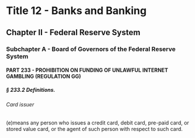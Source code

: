 
# Title 12 - Banks and Banking
## Chapter II - Federal Reserve System
### Subchapter A - Board of Governors of the Federal Reserve System
#### PART 233 - PROHIBITION ON FUNDING OF UNLAWFUL INTERNET GAMBLING (REGULATION GG)
##### § 233.2 Definitions.
###### Card issuer

(e)means any person who issues a credit card, debit card, pre-paid card, or stored value card, or the agent of such person with respect to such card.

